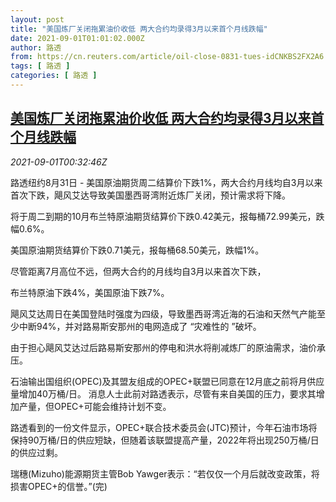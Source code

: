 ```yaml
---
layout: post
title: "美国炼厂关闭拖累油价收低 两大合约均录得3月以来首个月线跌幅"
date: 2021-09-01T01:01:02.000Z
author: 路透
from: https://cn.reuters.com/article/oil-close-0831-tues-idCNKBS2FX2A6
tags: [ 路透 ]
categories: [ 路透 ]
---
```

<!--1630458062000-->
[美国炼厂关闭拖累油价收低 两大合约均录得3月以来首个月线跌幅](https://cn.reuters.com/article/oil-close-0831-tues-idCNKBS2FX2A6)
------

<div>
<div><i>2021-09-01T00:32:46Z</i></div><p>路透纽约8月31日 - 美国原油期货周二结算价下跌1%，两大合约月线均自3月以来首次下跌，飓风艾达导致美国墨西哥湾附近炼厂关闭，预计需求将下降。</p><p>将于周二到期的10月布兰特原油期货结算价下跌0.42美元，报每桶72.99美元，跌幅0.6%。</p><p>美国原油期货结算价下跌0.71美元，报每桶68.50美元，跌幅1%。</p><p>尽管距离7月高位不远，但两大合约的月线均自3月以来首次下跌，</p><p>布兰特原油下跌4%，美国原油下跌7%。</p><p>飓风艾达周日在美国登陆时强度为四级，导致墨西哥湾近海的石油和天然气产能至少中断94%，并对路易斯安那州的电网造成了 “灾难性的 ”破坏。</p><p>由于担心飓风艾达过后路易斯安那州的停电和洪水将削减炼厂的原油需求，油价承压。</p><p>石油输出国组织(OPEC)及其盟友组成的OPEC+联盟已同意在12月底之前将月供应量增加40万桶/日。 消息人士此前对路透表示，尽管有来自美国的压力，要求其增加产量，但OPEC+可能会维持计划不变。</p><p>路透看到的一份文件显示，OPEC+联合技术委员会(JTC)预计，今年石油市场将保持90万桶/日的供应短缺，但随着该联盟提高产量，2022年将出现250万桶/日的供应过剩。</p><p>瑞穗(Mizuho)能源期货主管Bob Yawger表示：“若仅仅一个月后就改变政策，将损害OPEC+的信誉。”(完)</p>
</div>
